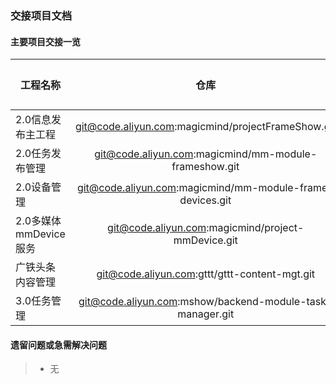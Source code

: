 ### 交接项目文档
#### 主要项目交接一览
工程名称|仓库|交接人
--|:--:|--:
2.0信息发布主工程|git@code.aliyun.com:magicmind/projectFrameShow.git|宋
2.0任务发布管理|git@code.aliyun.com:magicmind/mm-module-frameshow.git|宋
2.0设备管理|git@code.aliyun.com:magicmind/mm-module-frame-devices.git|宋
2.0多媒体mmDevice服务|git@code.aliyun.com:magicmind/project-mmDevice.git|宋
广铁头条内容管理|git@code.aliyun.com:gttt/gttt-content-mgt.git|刘
3.0任务管理|git@code.aliyun.com:mshow/backend-module-task-manager.git|宋,孟

#### 遗留问题或急需解决问题
>* 无


